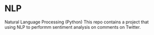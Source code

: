 # NLP
Natural Language Processing (Python)
This repo contains a project that using NLP to performm sentiment analysis on comments on Twitter.
